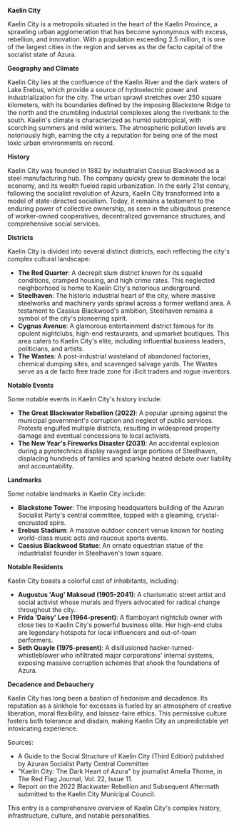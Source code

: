 **Kaelin City**

Kaelin City is a metropolis situated in the heart of the Kaelin Province, a sprawling urban agglomeration that has become synonymous with excess, rebellion, and innovation. With a population exceeding 2.5 million, it is one of the largest cities in the region and serves as the de facto capital of the socialist state of Azura.

**Geography and Climate**

Kaelin City lies at the confluence of the Kaelin River and the dark waters of Lake Erebus, which provide a source of hydroelectric power and industrialization for the city. The urban sprawl stretches over 250 square kilometers, with its boundaries defined by the imposing Blackstone Ridge to the north and the crumbling industrial complexes along the riverbank to the south. Kaelin's climate is characterized as humid subtropical, with scorching summers and mild winters. The atmospheric pollution levels are notoriously high, earning the city a reputation for being one of the most toxic urban environments on record.

**History**

Kaelin City was founded in 1882 by industrialist Cassius Blackwood as a steel manufacturing hub. The company quickly grew to dominate the local economy, and its wealth fueled rapid urbanization. In the early 21st century, following the socialist revolution of Azura, Kaelin City transformed into a model of state-directed socialism. Today, it remains a testament to the enduring power of collective ownership, as seen in the ubiquitous presence of worker-owned cooperatives, decentralized governance structures, and comprehensive social services.

**Districts**

Kaelin City is divided into several distinct districts, each reflecting the city's complex cultural landscape:

* **The Red Quarter**: A decrepit slum district known for its squalid conditions, cramped housing, and high crime rates. This neglected neighborhood is home to Kaelin City's notorious underground.
* **Steelhaven**: The historic industrial heart of the city, where massive steelworks and machinery yards sprawl across a former wetland area. A testament to Cassius Blackwood's ambition, Steelhaven remains a symbol of the city's pioneering spirit.
* **Cygnus Avenue**: A glamorous entertainment district famous for its opulent nightclubs, high-end restaurants, and upmarket boutiques. This area caters to Kaelin City's elite, including influential business leaders, politicians, and artists.
* **The Wastes**: A post-industrial wasteland of abandoned factories, chemical dumping sites, and scavenged salvage yards. The Wastes serve as a de facto free trade zone for illicit traders and rogue inventors.

**Notable Events**

Some notable events in Kaelin City's history include:

* **The Great Blackwater Rebellion (2022)**: A popular uprising against the municipal government's corruption and neglect of public services. Protests engulfed multiple districts, resulting in widespread property damage and eventual concessions to local activists.
* **The New Year's Fireworks Disaster (2031)**: An accidental explosion during a pyrotechnics display ravaged large portions of Steelhaven, displacing hundreds of families and sparking heated debate over liability and accountability.

**Landmarks**

Some notable landmarks in Kaelin City include:

* **Blackstone Tower**: The imposing headquarters building of the Azuran Socialist Party's central committee, topped with a gleaming, crystal-encrusted spire.
* **Erebus Stadium**: A massive outdoor concert venue known for hosting world-class music acts and raucous sports events.
* **Cassius Blackwood Statue**: An ornate equestrian statue of the industrialist founder in Steelhaven's town square.

**Notable Residents**

Kaelin City boasts a colorful cast of inhabitants, including:

* **Augustus 'Aug' Maksoud (1905-2041)**: A charismatic street artist and social activist whose murals and flyers advocated for radical change throughout the city.
* **Frida 'Daisy' Lee (1964-present)**: A flamboyant nightclub owner with close ties to Kaelin City's powerful business elite. Her high-end clubs are legendary hotspots for local influencers and out-of-town performers.
* **Seth Quayle (1975-present)**: A disillusioned hacker-turned-whistleblower who infiltrated major corporations' internal systems, exposing massive corruption schemes that shook the foundations of Azura.

**Decadence and Debauchery**

Kaelin City has long been a bastion of hedonism and decadence. Its reputation as a sinkhole for excesses is fueled by an atmosphere of creative liberation, moral flexibility, and laissez-faire ethics. This permissive culture fosters both tolerance and disdain, making Kaelin City an unpredictable yet intoxicating experience.

Sources:

* A Guide to the Social Structure of Kaelin City (Third Edition) published by Azuran Socialist Party Central Committee
* "Kaelin City: The Dark Heart of Azura" by journalist Amelia Thorne, in The Red Flag Journal, Vol. 22, Issue 11.
* Report on the 2022 Blackwater Rebellion and Subsequent Aftermath submitted to the Kaelin City Municipal Council.

This entry is a comprehensive overview of Kaelin City's complex history, infrastructure, culture, and notable personalities.